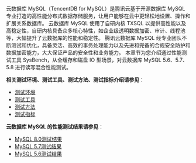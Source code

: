 云数据库 MySQL（TencentDB for MySQL）是腾讯云基于开源数据库 MySQL 专业打造的高性能分布式数据存储服务，让用户能够在云中更轻松地设置、操作和扩展关系数据库。 云数据库 MySQL 使用了自研内核 TXSQL 以提供高性能以及高稳定性，自研内核具备众多核心特性，如企业级透明数据加密、审计、线程池等，大幅提升了云数据库的性能和稳定性。
腾讯云数据库 MySQL 经专业团队不断测试和优化，具备灵活、高效的事务处理能力以及先进和完备的合规安全防护和数据加密能力，大大保证产品的安全性和业务能力。
本章节为您介绍通过性能测试工具 SysBench，从全缓存和磁盘 IO 型场景，对云数据库 MySQL 5.6、5.7、5.8 进行读写混合性能测试。

**相关测试环境、测试工具、测试方法、测试指标介绍请参见**：
- [测试环境](https://cloud.tencent.com/document/product/236/68809)
- [测试工具](https://cloud.tencent.com/document/product/236/68810)
- [测试方法](https://cloud.tencent.com/document/product/236/68811)
- [测试指标](https://cloud.tencent.com/document/product/236/68812)

**云数据库 MySQL 的性能测试结果请参见**：
- [MySQL 8.0测试结果](https://cloud.tencent.com/document/product/236/68813)
- [MySQL 5.7测试结果](https://cloud.tencent.com/document/product/236/68814)
- [MySQL 5.6测试结果](https://cloud.tencent.com/document/product/236/68815)
